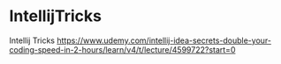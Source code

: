 # IntellijTricks
Intellij Tricks https://www.udemy.com/intellij-idea-secrets-double-your-coding-speed-in-2-hours/learn/v4/t/lecture/4599722?start=0
